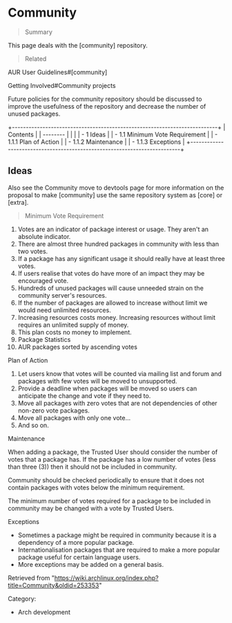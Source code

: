 Community
=========

> Summary

This page deals with the [community] repository.

> Related

AUR User Guidelines#[community]

Getting Involved#Community projects

Future policies for the community repository should be discussed to
improve the usefulness of the repository and decrease the number of
unused packages.

+--------------------------------------------------------------------------+
| Contents                                                                 |
| --------                                                                 |
|                                                                          |
| -   1 Ideas                                                              |
|     -   1.1 Minimum Vote Requirement                                     |
|         -   1.1.1 Plan of Action                                         |
|         -   1.1.2 Maintenance                                            |
|         -   1.1.3 Exceptions                                             |
+--------------------------------------------------------------------------+

Ideas
-----

Also see the Community move to devtools page for more information on the
proposal to make [community] use the same repository system as [core] or
[extra].

> Minimum Vote Requirement

1.  Votes are an indicator of package interest or usage. They aren't an
    absolute indicator.
2.  There are almost three hundred packages in community with less than
    two votes.
3.  If a package has any significant usage it should really have at
    least three votes.
4.  If users realise that votes do have more of an impact they may be
    encouraged vote.
5.  Hundreds of unused packages will cause unneeded strain on the
    community server's resources.
6.  If the number of packages are allowed to increase without limit we
    would need unlimited resources.
7.  Increasing resources costs money. Increasing resources without limit
    requires an unlimited supply of money.
8.  This plan costs no money to implement.
9.  Package Statistics
10. AUR packages sorted by ascending votes

Plan of Action

1.  Let users know that votes will be counted via mailing list and forum
    and packages with few votes will be moved to unsupported.
2.  Provide a deadline when packages will be moved so users can
    anticipate the change and vote if they need to.
3.  Move all packages with zero votes that are not dependencies of other
    non-zero vote packages.
4.  Move all packages with only one vote...
5.  And so on.

Maintenance

When adding a package, the Trusted User should consider the number of
votes that a package has. If the package has a low number of votes (less
than three (3)) then it should not be included in community.

Community should be checked periodically to ensure that it does not
contain packages with votes below the minimum requirement.

The minimum number of votes required for a package to be included in
community may be changed with a vote by Trusted Users.

Exceptions

-   Sometimes a package might be required in community because it is a
    dependency of a more popular package.
-   Internationalisation packages that are required to make a more
    popular package useful for certain language users.
-   More exceptions may be added on a general basis.

Retrieved from
"https://wiki.archlinux.org/index.php?title=Community&oldid=253353"

Category:

-   Arch development
